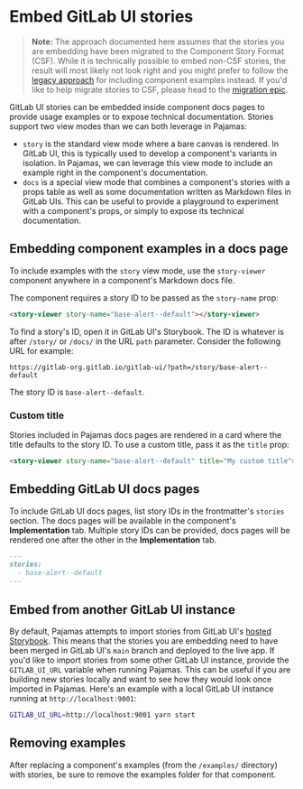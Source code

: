 # Embed GitLab UI stories

> **Note:** The approach documented here assumes that the stories you are embedding have been
> migrated to the Component Story Format (CSF). While it is technically possible to embed non-CSF
> stories, the result will most likely not look right and you might prefer to follow the
> [legacy approach](./component-examples.md) for including component examples instead.
> If you'd like to help migrate stories to CSF, please head to the [migration epic](https://gitlab.com/groups/gitlab-org/-/epics/5651).

GitLab UI stories can be embedded inside component docs pages to provide usage examples or to expose
technical documentation. Stories support two view modes than we can both leverage in Pajamas:

- `story` is the standard view mode where a bare canvas is rendered. In GitLab UI, this is typically
  used to develop a component's variants in isolation. In Pajamas, we can leverage this view mode to
  include an example right in the component's documentation.
- `docs` is a special view mode that combines a component's stories with a props table as well as
  some documentation written as Markdown files in GitLab UIs. This can be useful to provide a
  playground to experiment with a component's props, or simply to expose its technical documentation.

## Embedding component examples in a docs page

To include examples with the `story` view mode, use the `story-viewer` component anywhere in a
component's Markdown docs file.

The component requires a story ID to be passed as the `story-name` prop:

```markdown
<story-viewer story-name="base-alert--default"></story-viewer>
```

To find a story's ID, open it in GitLab UI's Storybook. The ID is whatever is after `/story/`
or `/docs/` in the URL `path` parameter. Consider the following URL for example:

```plaintext
https://gitlab-org.gitlab.io/gitlab-ui/?path=/story/base-alert--default
```

The story ID is `base-alert--default`.

### Custom title

Stories included in Pajamas docs pages are rendered in a card where the title defaults to the story
ID. To use a custom title, pass it as the `title` prop:

```markdown
<story-viewer story-name="base-alert--default" title="My custom title"></story-viewer>
```

## Embedding GitLab UI docs pages

To include GitLab UI docs pages, list story IDs in the frontmatter's `stories` section. The docs
pages will be available in the component's **Implementation** tab. Multiple story IDs can be
provided, docs pages will be rendered one after the other in the **Implementation** tab.

```markdown
---
stories:
  - base-alert--default
---
```

## Embed from another GitLab UI instance

By default, Pajamas attempts to import stories from GitLab UI's [hosted Storybook](https://gitlab-org.gitlab.io/gitlab-ui/).
This means that the stories you are embedding need to have been merged in GitLab UI's `main` branch
and deployed to the live app. If you'd like to import stories from some other GitLab UI instance,
provide the `GITLAB_UI_URL` variable when running Pajamas. This can be useful if you are building
new stories locally and want to see how they would look once imported in Pajamas. Here's an example
with a local GitLab UI instance running at `http://localhost:9001`:

```sh
GITLAB_UI_URL=http://localhost:9001 yarn start
```

## Removing examples

After replacing a component's examples (from the `/examples/` directory) with stories, be sure to remove the examples folder for that component.
